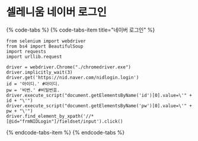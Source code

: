 # 셀레니움 네이버 로그인

{% code-tabs %}
{% code-tabs-item title="네이버 로그인" %}
```text
from selenium import webdriver
from bs4 import BeautifulSoup
import requests
import urllib.request

driver = webdriver.Chrome("./chromedriver.exe")
driver.implicitly_wait(3)
driver.get('https://nid.naver.com/nidlogin.login')
id = '아이디.' #아이디.
pw = '비번.' #비밀번호.
driver.execute_script("document.getElementsByName('id')[0].value=\'" + id + "\'")
driver.execute_script("document.getElementsByName('pw')[0].value=\'" + pw + "\'")
driver.find_element_by_xpath('//*[@id="frmNIDLogin"]/fieldset/input').click()
```
{% endcode-tabs-item %}
{% endcode-tabs %}

